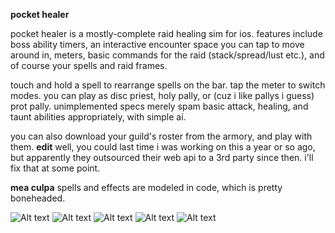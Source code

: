 **pocket healer**

pocket healer is a mostly-complete raid healing sim for ios. features include boss ability timers, an interactive encounter space you can tap to move around in, meters, basic commands for the raid (stack/spread/lust etc.), and of course your spells and raid frames.

touch and hold a spell to rearrange spells on the bar. tap the meter to switch modes. you can play as disc priest, holy pally, or (cuz i like pallys i guess) prot pally. unimplemented specs merely spam basic attack, healing, and taunt abilities appropriately, with simple ai.

you can also download your guild's roster from the armory, and play with them. **edit** well, you could last time i was working on this a year or so ago, but apparently they outsourced their web api to a 3rd party since then. i'll fix that at some point.

**mea culpa** spells and effects are modeled in code, which is pretty boneheaded.

![Alt text](http://www.gygias.com/img/screens/h1.jpg "one")
![Alt text](http://www.gygias.com/img/screens/h2.jpg "two")
![Alt text](http://www.gygias.com/img/screens/h3.jpg "three")
![Alt text](http://www.gygias.com/img/screens/h4.jpg "four")
![Alt text](http://www.gygias.com/img/screens/h5.jpg "five")

